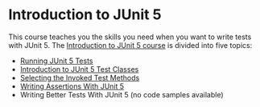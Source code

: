 # Introduction to JUnit 5

This course teaches you the skills you need when you want to write tests with JUnit 5. 
The [Introduction to JUnit 5 course](https://www.cleantestautomation.com//get-started-with-junit-5/) 
is divided into five topics:

* [Running JUnit 5 Tests](https://github.com/pkainulainen/clean-test-automation/tree/main/introduction-to-junit5/running-junit5-tests)
* [Introduction to JUnit 5 Test Classes](https://github.com/pkainulainen/clean-test-automation/tree/main/introduction-to-junit5/introduction-to-junit5-test-classes)
* [Selecting the Invoked Test Methods](https://github.com/pkainulainen/clean-test-automation/tree/main/introduction-to-junit5/selecting-invoked-test-methods)
* [Writing Assertions With JUnit 5](https://github.com/pkainulainen/clean-test-automation/tree/main/introduction-to-junit5/writing-assertions-with-junit5)
* Writing Better Tests With JUnit 5 (no code samples available)
